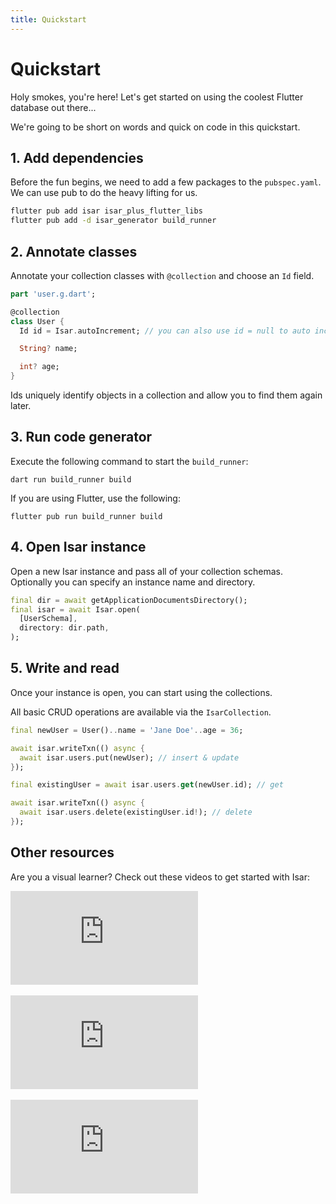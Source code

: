 ```yaml
---
title: Quickstart
---
```


# Quickstart

Holy smokes, you're here! Let's get started on using the coolest Flutter database out there...

We're going to be short on words and quick on code in this quickstart.

## 1. Add dependencies

Before the fun begins, we need to add a few packages to the `pubspec.yaml`. We can use pub to do the heavy lifting for us.

```bash
flutter pub add isar isar_plus_flutter_libs
flutter pub add -d isar_generator build_runner
```

## 2. Annotate classes

Annotate your collection classes with `@collection` and choose an `Id` field.

```dart
part 'user.g.dart';

@collection
class User {
  Id id = Isar.autoIncrement; // you can also use id = null to auto increment

  String? name;

  int? age;
}
```

Ids uniquely identify objects in a collection and allow you to find them again later.

## 3. Run code generator

Execute the following command to start the `build_runner`:

```
dart run build_runner build
```

If you are using Flutter, use the following:

```
flutter pub run build_runner build
```

## 4. Open Isar instance

Open a new Isar instance and pass all of your collection schemas. Optionally you can specify an instance name and directory.

```dart
final dir = await getApplicationDocumentsDirectory();
final isar = await Isar.open(
  [UserSchema],
  directory: dir.path,
);
```

## 5. Write and read

Once your instance is open, you can start using the collections.

All basic CRUD operations are available via the `IsarCollection`.

```dart
final newUser = User()..name = 'Jane Doe'..age = 36;

await isar.writeTxn(() async {
  await isar.users.put(newUser); // insert & update
});

final existingUser = await isar.users.get(newUser.id); // get

await isar.writeTxn(() async {
  await isar.users.delete(existingUser.id!); // delete
});
```

## Other resources

Are you a visual learner? Check out these videos to get started with Isar:
<div class="video-block">
  <iframe max-width=100% height=auto src="https://www.youtube.com/embed/CwC9-a9hJv4" title="Isar Database" frameborder="0" allow="accelerometer; clipboard-write; encrypted-media; gyroscope; picture-in-picture" allowfullscreen></iframe>
</div>
<br>
<div class="video-block">
  <iframe max-width=100% height=auto src="https://www.youtube.com/embed/videoseries?list=PLKKf8l1ne4_hMBtRykh9GCC4MMyteUTyf" title="Isar Database" frameborder="0" allow="accelerometer; clipboard-write; encrypted-media; gyroscope; picture-in-picture" allowfullscreen></iframe>
</div>
<br>
<div class="video-block">
  <iframe max-width=100% height=auto src="https://www.youtube.com/embed/pdKb8HLCXOA " title="Isar Database" frameborder="0" allow="accelerometer; clipboard-write; encrypted-media; gyroscope; picture-in-picture" allowfullscreen></iframe>
</div>

